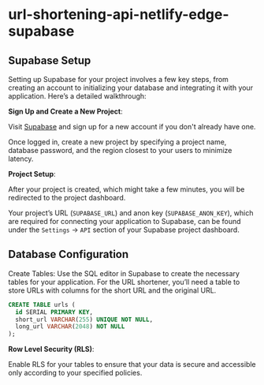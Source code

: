 # url-shortening-api-netlify-edge-supabase

## Supabase Setup

Setting up Supabase for your project involves a few key steps, from creating an account to initializing your database and integrating it with your application. Here’s a detailed walkthrough:

**Sign Up and Create a New Project**:

Visit [Supabase](https://supabase.io/) and sign up for a new account if you don't already have one.

Once logged in, create a new project by specifying a project name, database password, and the region closest to your users to minimize latency.

**Project Setup**:

After your project is created, which might take a few minutes, you will be redirected to the project dashboard.

Your project’s URL (`SUPABASE_URL`) and anon key (`SUPABASE_ANON_KEY`), which are required for connecting your application to Supabase, can be found under the `Settings` -> `API` section of your Supabase project dashboard.

## Database Configuration

Create Tables: Use the SQL editor in Supabase to create the necessary tables for your application. For the URL shortener, you’ll need a table to store URLs with columns for the short URL and the original URL.

```sql
CREATE TABLE urls (
  id SERIAL PRIMARY KEY,
  short_url VARCHAR(255) UNIQUE NOT NULL,
  long_url VARCHAR(2048) NOT NULL
);
```

**Row Level Security (RLS)**:

Enable RLS for your tables to ensure that your data is secure and accessible only according to your specified policies.
